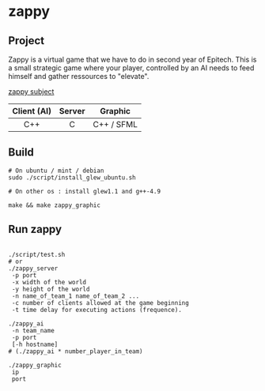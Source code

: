 # zappy

## Project

Zappy is a virtual game that we have to do in second year of Epitech.
This is a small strategic game where your player, controlled by an AI needs to feed himself and gather ressources to "elevate".

[zappy subject](docs/zappy-en.pdf)

| Client (AI)   | Server        | Graphic   |
|:-------------:|:-------------:|:---------:|
| C++           | C             | C++ / SFML|

## Build
```Shell
# On ubuntu / mint / debian
sudo ./script/install_glew_ubuntu.sh

# On other os : install glew1.1 and g++-4.9

make && make zappy_graphic
```


## Run zappy
```Shell

./script/test.sh
# or
./zappy_server
 -p port
 -x width of the world
 -y height of the world
 -n name_of_team_1 name_of_team_2 ...
 -c number of clients allowed at the game beginning
 -t time delay for executing actions (frequence).

./zappy_ai
 -n team_name 
 -p port 
 [-h hostname]
# (./zappy_ai * number_player_in_team)

./zappy_graphic 
 ip
 port


```
